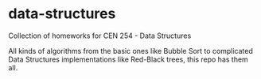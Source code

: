 # data-structures
Collection of homeworks for CEN 254 - Data Structures

All kinds of algorithms from the basic ones like Bubble Sort to complicated Data Structures implementations like Red-Black trees, this repo has them all.
